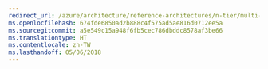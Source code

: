 ```yaml
---
redirect_url: /azure/architecture/reference-architectures/n-tier/multi-region-sql-server
ms.openlocfilehash: 674fde6850ad2b888c4f575ad5ae816d0712ee5a
ms.sourcegitcommit: a5e549c15a948f6fb5cec786dbddc8578af3be66
ms.translationtype: HT
ms.contentlocale: zh-TW
ms.lasthandoff: 05/06/2018
---
```

